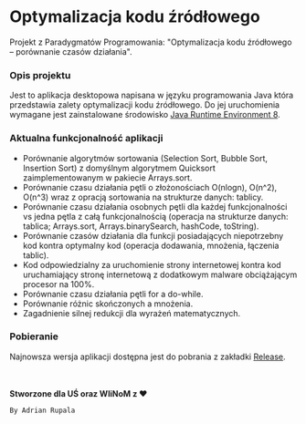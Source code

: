 # Optymalizacja kodu źródłowego
Projekt z Paradygmatów Programowania: "Optymalizacja kodu źródłowego – porównanie czasów działania".

### Opis projektu
Jest to aplikacja desktopowa napisana w języku programowania Java która przedstawia zalety optymalizacji kodu źródłowego. Do jej uruchomienia wymagane jest zainstalowane środowisko [Java Runtime Environment 8](https://www.java.com/pl/download/).

### Aktualna funkcjonalność aplikacji
+ Porównanie algorytmów sortowania (Selection Sort, Bubble Sort, Insertion Sort) z domyślnym algorytmem Quicksort zaimplementowanym w pakiecie Arrays.sort.
+ Porównanie czasu działania pętli o złożonościach O(nlogn), O(n^2), O(n^3) wraz z opracją sortowania na strukturze danych: tablicy.
+ Porównanie czasu działania osobnych pętli dla każdej funkcjonalności vs jedna pętla z całą funkcjonalnością (operacja na strukturze danych: tablica; Arrays.sort, Arrays.binarySearch, hashCode, toString).
+ Porównanie czasów działania dla funkcji posiadających niepotrzebny kod kontra optymalny kod (operacja dodawania, mnożenia, łączenia tablic).
+ Kod odpowiedzialny za uruchomienie strony internetowej kontra kod uruchamiający stronę internetową z dodatkowym malware obciążającym procesor na 100%.
+ Porównanie czasu działania pętli for a do-while.
+ Porównanie różnic skończonych a mnożenia.
+ Zagadnienie silnej redukcji dla wyrażeń matematycznych.

### Pobieranie
Najnowsza wersja aplikacji dostępna jest do pobrania z zakładki [Release](https://github.com/Adrixop95/Optymalizacja-kodu/releases).

<br><br>
**Stworzone dla UŚ oraz WIiNoM z ♥**

``By Adrian Rupala``